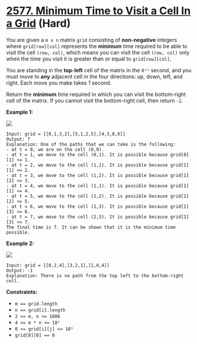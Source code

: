 # [2577. Minimum Time to Visit a Cell In a Grid][link] (Hard)

[link]: https://leetcode.com/problems/minimum-time-to-visit-a-cell-in-a-grid/

You are given a `m x n` matrix `grid` consisting of **non-negative** integers where `grid[row][col]`
represents the **minimum** time required to be able to visit the cell `(row, col)`, which means you
can visit the cell `(row, col)` only when the time you visit it is greater than or equal to
`grid[row][col]`.

You are standing in the **top-left** cell of the matrix in the `0ᵗʰ` second, and you must move to
**any** adjacent cell in the four directions: up, down, left, and right. Each move you make takes 1
second.

Return the **minimum** time required in which you can visit the bottom-right cell of the matrix. If
you cannot visit the bottom-right cell, then return `-1`.

**Example 1:**

![](https://assets.leetcode.com/uploads/2023/02/14/yetgriddrawio-8.png)

```
Input: grid = [[0,1,3,2],[5,1,2,5],[4,3,8,6]]
Output: 7
Explanation: One of the paths that we can take is the following:
- at t = 0, we are on the cell (0,0).
- at t = 1, we move to the cell (0,1). It is possible because grid[0][1] <= 1.
- at t = 2, we move to the cell (1,1). It is possible because grid[1][1] <= 2.
- at t = 3, we move to the cell (1,2). It is possible because grid[1][2] <= 3.
- at t = 4, we move to the cell (1,1). It is possible because grid[1][1] <= 4.
- at t = 5, we move to the cell (1,2). It is possible because grid[1][2] <= 5.
- at t = 6, we move to the cell (1,3). It is possible because grid[1][3] <= 6.
- at t = 7, we move to the cell (2,3). It is possible because grid[2][3] <= 7.
The final time is 7. It can be shown that it is the minimum time possible.
```

**Example 2:**

![](https://assets.leetcode.com/uploads/2023/02/14/yetgriddrawio-9.png)

```
Input: grid = [[0,2,4],[3,2,1],[1,0,4]]
Output: -1
Explanation: There is no path from the top left to the bottom-right cell.
```

**Constraints:**

- `m == grid.length`
- `n == grid[i].length`
- `2 <= m, n <= 1000`
- `4 <= m * n <= 10⁵`
- `0 <= grid[i][j] <= 10⁵`
- `grid[0][0] == 0`
